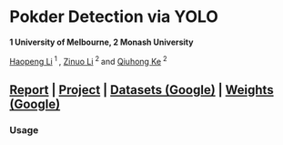 # Pokder Detection via YOLO

<b>1 University of Melbourne, 2 Monash University</b>

<div>
<span class="author-block">
  <a href='https://scholar.google.com/citations?user=YSg_iL4AAAAJ&hl=en'>Haopeng Li</a><sup> 1 </sup>
</span>,
  <span class="author-block">
    <a href='https://zinuoli.github.io/'>Zinuo Li</a><sup> 2 </sup>
  </span> and
  <span class="author-block">
    <a href="https://research.monash.edu/en/persons/qiuhong-ke" target="_blank">Qiuhong Ke</a><sup> 2 </sup>
  </span>
</span>
</div>

[Report](https://arxiv.org/abs/2308.14221) | [Project](https://cxh-research.github.io/DocShadow-SD7K/) | [Datasets (Google)](https://pan.baidu.com/s/1PgJ3cPR3OYO7gwF1o0DgDg?pwd=72aq) | [Weights (Google)](https://pan.baidu.com/s/1PgJ3cPR3OYO7gwF1o0DgDg?pwd=72aq)
---
### Usage
```

```


